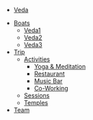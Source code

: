 - [Veda](veda)
<!--     - [Philosophy](philosophy)
    - [Do's & Dont's](dos_donts) -->
- [Boats](boats)
    - [Veda1](veda1)
    - [Veda2](veda2)
    - [Veda3](veda3)
- [Trip](trip)
    - [Activities](activities)
        - [Yoga & Meditation]()
        - [Restaurant]()
        - [Music Bar]()
        - [Co-Working]()
    - [Sessions](sessions)
    - [Temples](temples)
- [Team](team)
